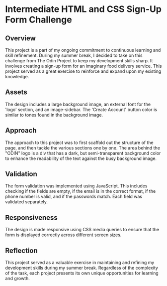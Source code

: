 # Intermediate HTML and CSS Sign-Up Form Challenge

## Overview

This project is a part of my ongoing commitment to continuous learning and skill refinement. During my summer break, I decided to take on this challenge from The Odin Project to keep my development skills sharp. It involves creating a sign-up form for an imaginary food delivery service. This project served as a great exercise to reinforce and expand upon my existing knowledge.

## Assets

The design includes a large background image, an external font for the 'logo' section, and an image-sidebar. The 'Create Account' button color is similar to tones found in the background image.

## Approach

The approach to this project was to first scaffold out the structure of the page, and then tackle the various sections one by one. The area behind the "ODIN" logo is a div that has a dark, but semi-transparent background color to enhance the readability of the text against the busy background image.

## Validation

The form validation was implemented using JavaScript. This includes checking if the fields are empty, if the email is in the correct format, if the phone number is valid, and if the passwords match. Each field was validated separately.

## Responsiveness

The design is made responsive using CSS media queries to ensure that the form is displayed correctly across different screen sizes.

## Reflection

This project served as a valuable exercise in maintaining and refining my development skills during my summer break. Regardless of the complexity of the task, each project presents its own unique opportunities for learning and growth.
